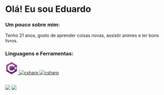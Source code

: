<h1 align="left">Olá! Eu sou Eduardo </h1>

<h3 align="left"> Um pouco sobre mim: </h3>
Tenho 21 anos, gosto de aprender coisas novas, assistir animes e ler bons livros.

<h3 align="left">Linguagens e Ferramentas:</h3>
<p align="left"> 
  <a href="https://www.w3schools.com/cs/" target="_blank" rel="noreferrer"> 
    <img src="https://raw.githubusercontent.com/devicons/devicon/master/icons/csharp/csharp-original.svg" alt="csharp" width="40" height="40"/> </a>
  
  <a href="https://www.php.net/" target="_blank" rel="noreferrer"> 
    <img src="https://assets.website-files.com/60b9fdcaf8c317a1cfdb2bd9/60d5df8f4056e2e783814cfd_PHP-1.png" alt="csharp" width="40" height="40"/> 
  </a>
  
  <a href="https://www.typescriptlang.org/" target="_blank" rel="noreferrer"> 
    <img src="https://s3.amazonaws.com/media-p.slid.es/uploads/49854/images/6221702/typescript.png" alt="csharp" width="40" height="40"/> 
  </a>
 
</p>
  

##
<div>
  <img height="140cm" align="center" src="https://github-readme-stats.vercel.app/api?username=EduardoGomesSa&show_icons=true&hide=contribs,prs&cache_seconds=86400&theme=tokyonight"/>
  <img height="140cm" align="center" src="https://github-readme-stats.vercel.app/api/top-langs/?username=EduardoGomesSa&layout=compact&theme=tokyonight"/>
</div>

##


